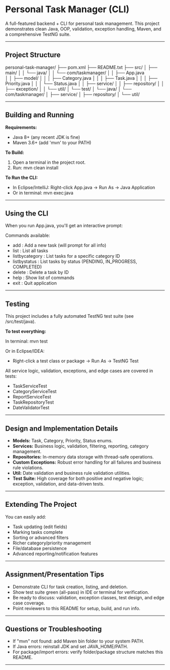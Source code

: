 Personal Task Manager (CLI)
====================================

A full-featured backend + CLI for personal task management.
This project demonstrates clean Java, OOP, validation, exception handling, Maven, and a comprehensive TestNG suite.

-------------------------------------------------------------------------------

Project Structure
-----------------
personal-task-manager/
├── pom.xml
├── README.txt
├── src/
│   ├── main/
│   │   └── java/
│   │        └── com/taskmanager/
│   │            ├── App.java               
│   │            ├── model/
│   │            │    ├── Category.java
│   │            │    ├── Task.java
│   │            │    ├── Priority.java
│   │            │    └── Status.java
│   │            ├── service/
│   │            ├── repository/
│   │            ├── exception/
│   │            └── util/
│   └── test/
│        └── java/
│             └── com/taskmanager/
│                  ├── service/
│                  ├── repository/
│                  └── util/

-------------------------------------------------------------------------------

Building and Running
--------------------

**Requirements:**
- Java 8+ (any recent JDK is fine)
- Maven 3.6+ (add 'mvn' to your PATH)

**To Build:**
1. Open a terminal in the project root.
2. Run:
   mvn clean install

**To Run the CLI:**
- In Eclipse/IntelliJ: Right-click App.java → Run As → Java Application
- Or in terminal:
  mvn exec:java

-------------------------------------------------------------------------------

Using the CLI
-------------

When you run App.java, you'll get an interactive prompt:

Commands available:

- add             : Add a new task (will prompt for all info)
- list            : List all tasks
- listbycategory  : List tasks for a specific category ID
- listbystatus    : List tasks by status (PENDING, IN_PROGRESS, COMPLETED)
- delete          : Delete a task by ID
- help            : Show list of commands
- exit            : Quit application

-------------------------------------------------------------------------------

Testing
-------

This project includes a fully automated TestNG test suite (see /src/test/java).

**To test everything:**

In terminal:
mvn test

Or in Eclipse/IDEA:
- Right-click a test class or package → Run As → TestNG Test

All service logic, validation, exceptions, and edge cases are covered in tests:
- TaskServiceTest
- CategoryServiceTest
- ReportServiceTest
- TaskRepositoryTest
- DateValidatorTest

-------------------------------------------------------------------------------

Design and Implementation Details
---------------------------------

- **Models:** Task, Category, Priority, Status enums.
- **Services:** Business logic, validation, filtering, reporting, category management.
- **Repositories:** In-memory data storage with thread-safe operations.
- **Custom Exceptions:** Robust error handling for all failures and business rule violations.
- **Util:** Date validation and business rule validation utilities.
- **Test Suite:** High coverage for both positive and negative logic; exception, validation, and data-driven tests.

-------------------------------------------------------------------------------

Extending The Project
---------------------

You can easily add:
- Task updating (edit fields)
- Marking tasks complete
- Sorting or advanced filters
- Richer category/priority management
- File/database persistence
- Advanced reporting/notification features

-------------------------------------------------------------------------------

Assignment/Presentation Tips
----------------------------

- Demonstrate CLI for task creation, listing, and deletion.
- Show test suite green (all-pass) in IDE or terminal for verification.
- Be ready to discuss: validation, exception classes, test design, and edge case coverage.
- Point reviewers to this README for setup, build, and run info.

-------------------------------------------------------------------------------

Questions or Troubleshooting
---------------------------
- If "mvn" not found: add Maven bin folder to your system PATH.
- If Java errors: reinstall JDK and set JAVA_HOME/PATH.
- For package/import errors: verify folder/package structure matches this README.

-------------------------------------------------------------------------------

